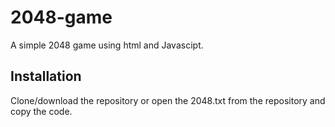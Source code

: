 # 2048-game
A simple 2048 game using html and Javascipt.

## Installation  
Clone/download the repository or open the 2048.txt from the repository and copy the code.
